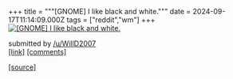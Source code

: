 +++
title = """[GNOME] I like black and white."""
date = 2024-09-17T11:14:09.000Z
tags = ["reddit","wm"]
+++
[![[GNOME] I like black and white.](https://preview.redd.it/n4ednogyrcpd1.png?width=640&crop=smart&auto=webp&s=ec2f7b87aac2086d5aed18f553ca97a029db693c "[GNOME] I like black and white.")](https://www.reddit.com/r/unixporn/comments/1fiweiq/gnome_i_like_black_and_white/)

submitted by [/u/WillD2007](https://www.reddit.com/user/WillD2007)  
[\[link\]](https://i.redd.it/n4ednogyrcpd1.png) [\[comments\]](https://www.reddit.com/r/unixporn/comments/1fiweiq/gnome_i_like_black_and_white/)

[[source]](https://www.reddit.com/r/unixporn/comments/1fiweiq/gnome_i_like_black_and_white/)
